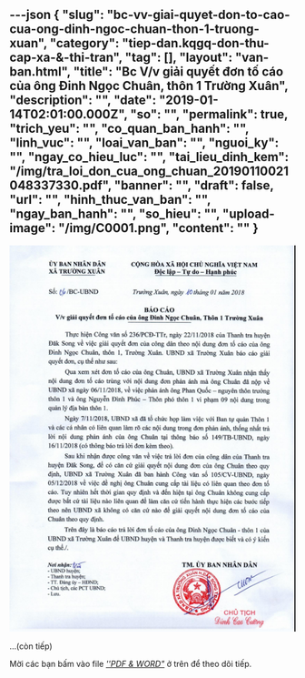 ---json
{
    "slug": "bc-vv-giai-quyet-don-to-cao-cua-ong-dinh-ngoc-chuan-thon-1-truong-xuan",
    "category": "tiep-dan.kqgq-don-thu-cap-xa-&-thi-tran",
    "tag": [],
    "layout": "van-ban.html",
    "title": "Bc V/v giải quyết đơn tố cáo của ông Đinh Ngọc Chuân, thôn 1 Trường Xuân",
    "description": "",
    "date": "2019-01-14T02:01:00.000Z",
    "so": "",
    "permalink": true,
    "trich_yeu": "",
    "co_quan_ban_hanh": "",
    "linh_vuc": "",
    "loai_van_ban": "",
    "nguoi_ky": "",
    "ngay_co_hieu_luc": "",
    "tai_lieu_dinh_kem": "/img/tra_loi_don_cua_ong_chuan_20190110021048337330.pdf",
    "banner": "",
    "draft": false,
    "url": "",
    "hinh_thuc_van_ban": "",
    "ngay_ban_hanh": "",
    "so_hieu": "",
    "upload-image": "/img/C0001.png",
    "__content__": ""
}
---
<p><img alt="" src="/img/C0001.png" /></p>

<p>&hellip;(c&ograve;n tiếp)</p>

<p>Mời c&aacute;c bạn&nbsp;bấm v&agrave;o file&nbsp;<u><em>&#39;&#39;PDF &amp; WORD&quot;</em></u>&nbsp;ở tr&ecirc;n để theo d&otilde;i tiếp.</p>
